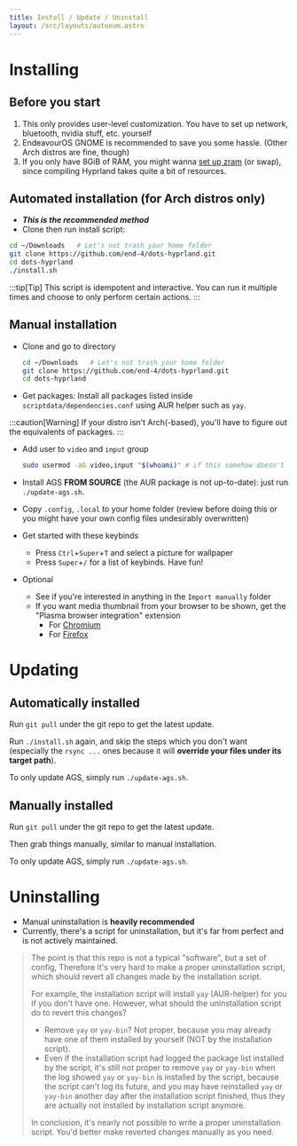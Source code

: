 ```yaml
---
title: Install / Update / Uninstall
layout: /src/layouts/autonum.astro
---
```


# Installing
## Before you start
1. This only provides user-level customization. You have to set up network, bluetooth, nvidia stuff, etc. yourself
2. EndeavourOS GNOME is recommended to save you some hassle. (Other Arch distros are fine, though)
3. If you only have 8GiB of RAM, you might wanna [set up zram](https://forum.endeavouros.com/t/enabling-zram-in-endeavouros/37746) (or swap), since compiling Hyprland takes quite a bit of resources.

## Automated installation (for Arch distros only)
- _**This is the recommended method**_
- Clone then run install script:
```bash
cd ~/Downloads   # Let's not trash your home folder
git clone https://github.com/end-4/dots-hyprland.git
cd dots-hyprland
./install.sh
```
:::tip[Tip]
This script is idempotent and interactive. 
You can run it multiple times and choose to only perform certain actions.
:::

## Manual installation

- Clone and go to directory
  ```bash
  cd ~/Downloads   # Let's not trash your home folder
  git clone https://github.com/end-4/dots-hyprland.git
  cd dots-hyprland
  ```
- Get packages: Install all packages listed inside `scriptdata/dependencies.conf` using AUR helper such as `yay`.

:::caution[Warning]
If your distro isn't Arch(-based), you'll have to figure out the equivalents of packages.
:::

- Add user to `video` and `input` group
  ```bash
  sudo usermod -aG video,input "$(whoami)" # if this somehow doesn't work, just replace "$(whoami)" with your username
  ```
- Install AGS **FROM SOURCE** (the AUR package is not up-to-date): just run `./update-ags.sh`.
- Copy `.config`, `.local` to your home folder (review before doing this or you might have your own config files undesirably overwritten)

- Get started with these keybinds
  - Press `Ctrl`+`Super`+`T` and select a picture for wallpaper
  - Press `Super`+`/` for a list of keybinds. Have fun!


- Optional
  - See if you're interested in anything in the `Import manually` folder
  - If you want media thumbnail from your browser to be shown, get the "Plasma browser integration" extension
    - For [Chromium](https://chrome.google.com/webstore/detail/plasma-integration/cimiefiiaegbelhefglklhhakcgmhkai)
    - For [Firefox](https://addons.mozilla.org/en-US/firefox/addon/plasma-integration/)

# Updating
## Automatically installed
Run `git pull` under the git repo to get the latest update.

Run `./install.sh` again, and skip the steps which you don't want (especially the `rsync ...` ones because it will **override your files under its target path**).

To only update AGS, simply run `./update-ags.sh`.
## Manually installed
Run `git pull` under the git repo to get the latest update.

Then grab things manually, similar to manual installation.

To only update AGS, simply run `./update-ags.sh`.

# Uninstalling
- Manual uninstallation is **heavily recommended**
- Currently, there's a script for uninstallation, but it's far from perfect and is not actively maintained.

> The point is that this repo is not a typical "software", but a set of config,
> Therefore it's very hard to make a proper uninstallation script,
> which should revert all changes made by the installation script.
> 
> For example, the installation script will install `yay` (AUR-helper) for you if you don't have one.
> However, what should the uninstallation script do to revert this changes?
> - Remove `yay` or `yay-bin`? Not proper, because you may already have one of them installed by yourself (NOT by the installation script).
> - Even if the installation script had logged the package list installed by the script, it's still not proper to remove `yay` or `yay-bin` when the log showed `yay` or `yay-bin` is installed by the script, because the script can't log its future, and you may have reinstalled `yay` or `yay-bin` another day after the installation script finished, thus they are actually not installed by installation script anymore.
> 
> In conclusion, it's nearly not possible to write a proper uninstallation script.
> You'd better make reverted changes manually as you need.
